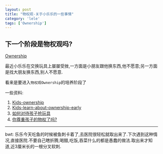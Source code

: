 ```yaml
---
layout: post
title: "物权观-关于小乐乐的一些事情"
category: 'lele'
tags: ['Ownership']
---
```


## 下一个阶段是物权观吗?

[Ownership][1]

最近小乐乐在交换玩具上屡屡受挫,一方面是小朋友跟他换东西,他不愿意;另一方面是找大朋友换东西,别人不愿意.

看来是要进入`物权观Ownership`的培养阶段了

一些资料:

1. [Kids-ownership][2]
2. [Kids-learn-about-ownership-early][3]
3. [如何对待孩子抢玩具][4]
4. [你尊重孩子的物权了吗?][5]


[1]: https://en.wikipedia.org/wiki/Ownership
[2]: http://my-learning.me/tag/kids-ownership/
[3]: https://www.psychologytoday.com/blog/ulterior-motives/201210/kids-learn-about-ownership-early
[4]: http://rj.5ykj.com/html/19578.htm
[5]: http://baby.sina.com.cn/edu/12/1901/2012-01-19/0913199172.shtml

---

bwt: 乐乐今天吃鱼的时候被鱼刺卡着了,去医院很轻松就取出来了.下次遇到这种情况,直接医院.不要自己瞎折腾,喝醋,吃饭,吞菜什么的都是愚蠢的做法.取出来才知道,近3厘米长的一根分叉软刺.